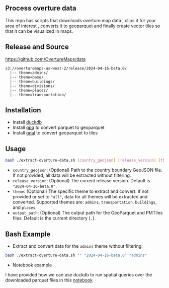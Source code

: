 ## Process overture data

This repo has scripts that downloads overture map data , clips it for your area of interest , converts it to geoparquet and finally create vector tiles so that it can be visualized in maps.


## Release and Source 

https://github.com/OvertureMaps/data


```
s3://overturemaps-us-west-2/release/2024-04-16-beta.0/
  |-- theme=admins/
  |-- theme=base/
  |-- theme=buildings/
  |-- theme=divisions/
  |-- theme=places/
  |-- theme=transportation/
```

## Installation 

- Install [duckdb](https://duckdb.org/docs/installation/index) 
- Install [gpq](https://github.com/planetlabs/gpq#installation) to convert parquet to geoparquet 
- Install [gdal](https://gdal.org/programs/ogr2ogr.html) to convert geoparquet to tiles

## Usage 

```bash
bash ./extract-overture-data.sh [country_geojson] [release_version] [theme] [output_path]
```
- `country_geojson`: (Optional) Path to the country boundary GeoJSON file. If not provided, all data will be extracted without filtering.
- `release_version`: (Optional) The current release version. Default is `"2024-04-16-beta.0"`.
- `theme`: (Optional) The specific theme to extract and convert. If not provided or set to `"all"`, data for all themes will be extracted and converted. Supported themes are: `admins`, `transportation`, `buildings`, and `places`.
- `output_path`: (Optional) The output path for the GeoParquet and PMTiles files. Default is the current directory (`.`).

## Bash Example

- Extract and convert data for the `admins` theme without filtering:

```bash
bash ./extract-overture-data.sh "" "2024-04-16-beta.0" "admins"
```

- Notebook example

I have provided how we can use duckdb to run spatial queries over the downloaded parquet files in this [notebook](./overture_duckdb.ipynb) 

